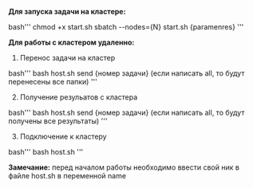 **Для запуска задачи на кластере:**

bash'''
chmod +x start.sh
sbatch --nodes={N} start.sh {paramenres}
'''

**Для работы с кластером удаленно:**

1. Перенос задачи на кластер

bash'''
bash host.sh send {номер задачи} (если написать all, то будут перенесены все папки)
'''

2. Получение резульатов с кластера

bash'''
bash host.sh send {номер задачи} (если написать all, то будут получены все результаты)
'''

3. Подключение к кластеру

bash'''
bash host.sh
'''

**Замечание:** перед началом работы необходимо ввести свой ник в файле host.sh в переменной name